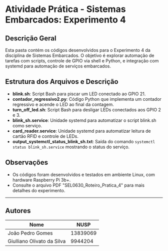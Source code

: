 # Atividade Prática - Sistemas Embarcados: Experimento 4

## Descrição Geral
Esta pasta contém os códigos desenvolvidos para o Experimento 4 da disciplina de Sistemas Embarcados. O objetivo é explorar automação de tarefas com scripts, controle de GPIO via shell e Python, e integração com systemd para automação de serviços embarcados.

## Estrutura dos Arquivos e Descrição

- **blink.sh**: Script Bash para piscar um LED conectado ao GPIO 21.
- **contador_regressivo2.py**: Código Python que implementa um contador regressivo e acende o LED ao final da contagem.
- **turn_off_led.sh**: Script Bash para desligar LEDs conectados aos GPIO 2 e 3.
- **blink_sh.service**: Unidade systemd para automatizar o script blink.sh como serviço.
- **card_reader.service**: Unidade systemd para automatizar leitura de cartão RFID e controle de LEDs.
- **output_systemctl_status_blink_sh.txt**: Saída do comando `systemctl status blink_sh.service` mostrando o status do serviço.
  
## Observações
- Os códigos foram desenvolvidos e testados em ambiente Linux, com hardware Raspberry Pi 3b+.
- Consulte o arquivo PDF "SEL0630_Roteiro_Pratica_4" para mais detalhes do experimento.

---

## Autores

| Nome                        | NUSP     |
|-----------------------------|----------|
| João Pedro Gomes            | 13839069 |
| Giulliano Olivato da Silva  | 9944204  |


